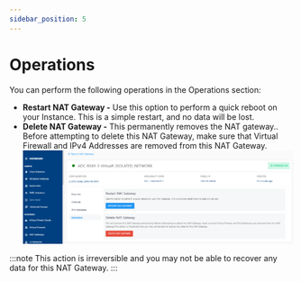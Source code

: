 ```yaml
---
sidebar_position: 5
---
```

# Operations

You can perform the following operations in the Operations section:

- **Restart NAT Gateway -** Use this option to perform a quick reboot on your Instance. This is a simple restart, and no data will be lost.
- **Delete NAT Gateway -** This permanently removes the NAT gateway.. Before attempting to delete this NAT Gateway, make sure that Virtual Firewall and IPv4 Addresses are removed from this NAT Gateway. 
	![Manage NAT gateway](img/NAT7.png)

:::note
This action is irreversible and you may not be able to recover any data for this NAT Gateway.
 :::



